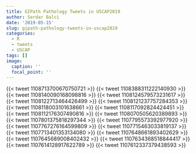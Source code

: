 ```yaml
---
title: GIPath Pathology Tweets in USCAP2019
author: Serdar Balci
date: '2019-05-15'
slug: gipath-pathology-tweets-in-uscap2019
categories:
  - R
  - tweets
  - USCAP
tags: []
image:
  caption: ''
  focal_point: ''
---
```




{{< tweet  1108713700670750721 >}}
{{< tweet  1108388311222140930 >}}
{{< tweet  1108140090168098816 >}}
{{< tweet  1108124579573231617 >}}
{{< tweet  1108122713464426499 >}}
{{< tweet  1108121237757284353 >}}
{{< tweet  1108118003101638661 >}}
{{< tweet  1108117092824424451 >}}
{{< tweet  1108112176307490816 >}}
{{< tweet  1108070505620389893 >}}
{{< tweet  1107801375818297344 >}}
{{< tweet  1107795573392977920 >}}
{{< tweet  1107767276164599809 >}}
{{< tweet  1107715463033819137 >}}
{{< tweet  1107713401353134080 >}}
{{< tweet  1107648661893402629 >}}
{{< tweet  1107645689008402432 >}}
{{< tweet  1107634368518844417 >}}
{{< tweet  1107614128917622789 >}}
{{< tweet  1107612337379438593 >}}

